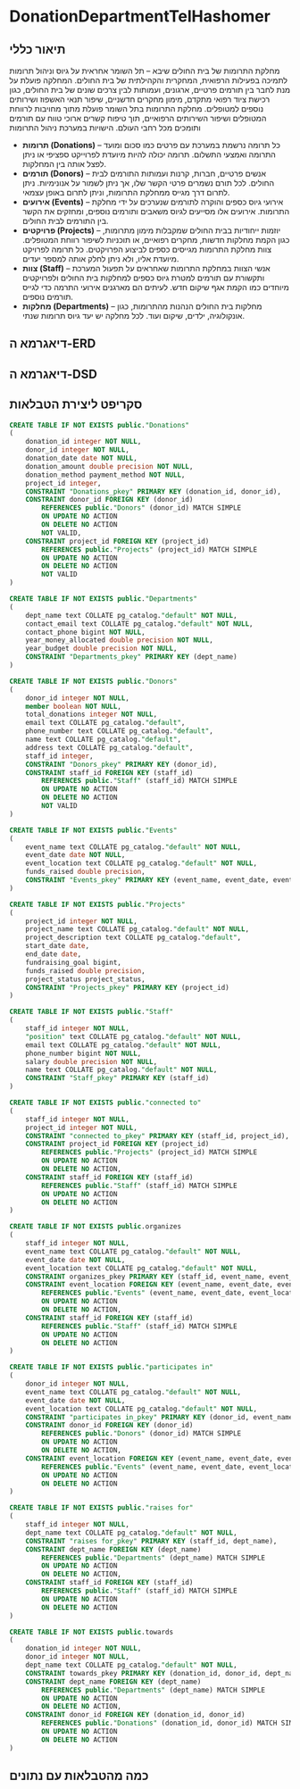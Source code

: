 # DonationDepartmentTelHashomer
## תיאור כללי
מחלקת התרומות של בית החולים שיבא – תל השומר אחראית על גיוס וניהול תרומות לתמיכה בפעילות הרפואית, המחקרית והקהילתית של בית החולים. המחלקה פועלת על מנת לחבר בין תורמים פרטיים, ארגונים, ועמותות לבין צרכים שונים של בית החולים, כגון רכישת ציוד רפואי מתקדם, מימון מחקרים חדשניים, שיפור תנאי האשפוז ושירותים נוספים למטופלים. מחלקת התרומות בתל השומר פועלת מתוך מחויבות לרווחת המטופלים ושיפור השירותים הרפואיים, תוך טיפוח קשרים ארוכי טווח עם תורמים ותומכים מכל רחבי העולם.
הישויות במערכת ניהול התרומות
- **תרומות (Donations)** – כל תרומה נרשמת במערכת עם פרטים כמו סכום ומועד התרומה ואמצעי התשלום. תרומה יכולה להיות מיועדת לפרוייקט ספציפי או ניתן לפצל אותה בין המחלקות.  
- **תורמים (Donors)** – אנשים פרטיים, חברות, קרנות ועמותות התורמים לבית החולים. לכל תורם נשמרים פרטי הקשר שלו, אך ניתן לשמור על אנונימיות. ניתן לתרום דרך מגייס ממחלקת התרומות, וניתן לתרום באופן עצמאי. 
- **אירועים (Events)** – אירועי גיוס כספים והוקרה לתורמים שנערכים על ידי מחלקת התרומות. אירועים אלו מסייעים לגיוס משאבים ותורמים נוספים, ומחזקים את הקשר בין התורמים לבית החולים.
- **פרויקטים (Projects)** – יוזמות ייחודיות בבית החולים שמקבלות מימון מתרומות, כגון הקמת מחלקות חדשות, מחקרים רפואיים, או תוכניות לשיפור רווחת המטופלים. צוות מחלקת התרומות מגייסים כספים לביצוע הפרויקטים. כל תרומה לפרויקט מיועדת אליו, ולא ניתן לחלק אותה למספר יעדים. 
- **צוות (Staff)** – אנשי הצוות במחלקת התרומות שאחראים על תפעול המערכת ותקשורת עם תורמים למטרת גיוס כספים למחלקות בית החולים ולפרויקטים מיוחדים כמו הקמת אגף שיקום חדש. לעיתים הם מארגנים אירועי התרמה כדי לגייס תורמים נוספים.
- **מחלקות (Departments)** – מחלקות בית החולים הנהנות מהתרומות, כגון אונקולוגיה, ילדים, שיקום ועוד. לכל מחלקה יש יעד גיוס תרומות שנתי.

##  דיאגרמא ה-ERD


## דיאגרמא ה-DSD


## סקריפט ליצירת הטבלאות
```sql
CREATE TABLE IF NOT EXISTS public."Donations"
(
    donation_id integer NOT NULL,
    donor_id integer NOT NULL,
    donation_date date NOT NULL,
    donation_amount double precision NOT NULL,
    donation_method payment_method NOT NULL,
    project_id integer,
    CONSTRAINT "Donations_pkey" PRIMARY KEY (donation_id, donor_id),
    CONSTRAINT donor_id FOREIGN KEY (donor_id)
        REFERENCES public."Donors" (donor_id) MATCH SIMPLE
        ON UPDATE NO ACTION
        ON DELETE NO ACTION
        NOT VALID,
    CONSTRAINT project_id FOREIGN KEY (project_id)
        REFERENCES public."Projects" (project_id) MATCH SIMPLE
        ON UPDATE NO ACTION
        ON DELETE NO ACTION
        NOT VALID
)

CREATE TABLE IF NOT EXISTS public."Departments"
(
    dept_name text COLLATE pg_catalog."default" NOT NULL,
    contact_email text COLLATE pg_catalog."default" NOT NULL,
    contact_phone bigint NOT NULL,
    year_money_allocated double precision NOT NULL,
    year_budget double precision NOT NULL,
    CONSTRAINT "Departments_pkey" PRIMARY KEY (dept_name)
)

CREATE TABLE IF NOT EXISTS public."Donors"
(
    donor_id integer NOT NULL,
    member boolean NOT NULL,
    total_donations integer NOT NULL,
    email text COLLATE pg_catalog."default",
    phone_number text COLLATE pg_catalog."default",
    name text COLLATE pg_catalog."default",
    address text COLLATE pg_catalog."default",
    staff_id integer,
    CONSTRAINT "Donors_pkey" PRIMARY KEY (donor_id),
    CONSTRAINT staff_id FOREIGN KEY (staff_id)
        REFERENCES public."Staff" (staff_id) MATCH SIMPLE
        ON UPDATE NO ACTION
        ON DELETE NO ACTION
        NOT VALID
)

CREATE TABLE IF NOT EXISTS public."Events"
(
    event_name text COLLATE pg_catalog."default" NOT NULL,
    event_date date NOT NULL,
    event_location text COLLATE pg_catalog."default" NOT NULL,
    funds_raised double precision,
    CONSTRAINT "Events_pkey" PRIMARY KEY (event_name, event_date, event_location)
)

CREATE TABLE IF NOT EXISTS public."Projects"
(
    project_id integer NOT NULL,
    project_name text COLLATE pg_catalog."default" NOT NULL,
    project_description text COLLATE pg_catalog."default",
    start_date date,
    end_date date,
    fundraising_goal bigint,
    funds_raised double precision,
    project_status project_status,
    CONSTRAINT "Projects_pkey" PRIMARY KEY (project_id)
)

CREATE TABLE IF NOT EXISTS public."Staff"
(
    staff_id integer NOT NULL,
    "position" text COLLATE pg_catalog."default" NOT NULL,
    email text COLLATE pg_catalog."default" NOT NULL,
    phone_number bigint NOT NULL,
    salary double precision NOT NULL,
    name text COLLATE pg_catalog."default" NOT NULL,
    CONSTRAINT "Staff_pkey" PRIMARY KEY (staff_id)
)

CREATE TABLE IF NOT EXISTS public."connected to"
(
    staff_id integer NOT NULL,
    project_id integer NOT NULL,
    CONSTRAINT "connected to_pkey" PRIMARY KEY (staff_id, project_id),
    CONSTRAINT project_id FOREIGN KEY (project_id)
        REFERENCES public."Projects" (project_id) MATCH SIMPLE
        ON UPDATE NO ACTION
        ON DELETE NO ACTION,
    CONSTRAINT staff_id FOREIGN KEY (staff_id)
        REFERENCES public."Staff" (staff_id) MATCH SIMPLE
        ON UPDATE NO ACTION
        ON DELETE NO ACTION
)

CREATE TABLE IF NOT EXISTS public.organizes
(
    staff_id integer NOT NULL,
    event_name text COLLATE pg_catalog."default" NOT NULL,
    event_date date NOT NULL,
    event_location text COLLATE pg_catalog."default" NOT NULL,
    CONSTRAINT organizes_pkey PRIMARY KEY (staff_id, event_name, event_date, event_location),
    CONSTRAINT event_location FOREIGN KEY (event_name, event_date, event_location)
        REFERENCES public."Events" (event_name, event_date, event_location) MATCH SIMPLE
        ON UPDATE NO ACTION
        ON DELETE NO ACTION,
    CONSTRAINT staff_id FOREIGN KEY (staff_id)
        REFERENCES public."Staff" (staff_id) MATCH SIMPLE
        ON UPDATE NO ACTION
        ON DELETE NO ACTION
)

CREATE TABLE IF NOT EXISTS public."participates in"
(
    donor_id integer NOT NULL,
    event_name text COLLATE pg_catalog."default" NOT NULL,
    event_date date NOT NULL,
    event_location text COLLATE pg_catalog."default" NOT NULL,
    CONSTRAINT "participates in_pkey" PRIMARY KEY (donor_id, event_name, event_date, event_location),
    CONSTRAINT donor_id FOREIGN KEY (donor_id)
        REFERENCES public."Donors" (donor_id) MATCH SIMPLE
        ON UPDATE NO ACTION
        ON DELETE NO ACTION,
    CONSTRAINT event_location FOREIGN KEY (event_name, event_date, event_location)
        REFERENCES public."Events" (event_name, event_date, event_location) MATCH SIMPLE
        ON UPDATE NO ACTION
        ON DELETE NO ACTION
)

CREATE TABLE IF NOT EXISTS public."raises for"
(
    staff_id integer NOT NULL,
    dept_name text COLLATE pg_catalog."default" NOT NULL,
    CONSTRAINT "raises for_pkey" PRIMARY KEY (staff_id, dept_name),
    CONSTRAINT dept_name FOREIGN KEY (dept_name)
        REFERENCES public."Departments" (dept_name) MATCH SIMPLE
        ON UPDATE NO ACTION
        ON DELETE NO ACTION,
    CONSTRAINT staff_id FOREIGN KEY (staff_id)
        REFERENCES public."Staff" (staff_id) MATCH SIMPLE
        ON UPDATE NO ACTION
        ON DELETE NO ACTION
)

CREATE TABLE IF NOT EXISTS public.towards
(
    donation_id integer NOT NULL,
    donor_id integer NOT NULL,
    dept_name text COLLATE pg_catalog."default" NOT NULL,
    CONSTRAINT towards_pkey PRIMARY KEY (donation_id, donor_id, dept_name),
    CONSTRAINT dept_name FOREIGN KEY (dept_name)
        REFERENCES public."Departments" (dept_name) MATCH SIMPLE
        ON UPDATE NO ACTION
        ON DELETE NO ACTION,
    CONSTRAINT donor_id FOREIGN KEY (donation_id, donor_id)
        REFERENCES public."Donations" (donation_id, donor_id) MATCH SIMPLE
        ON UPDATE NO ACTION
        ON DELETE NO ACTION
)

```

## כמה מהטבלאות עם נתונים
